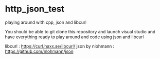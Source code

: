 # http_json_test
playing around with cpp, json and libcurl

You should be able to git clone this repository and launch visual studio and have everything ready
to play around and code using json and libcurl

libcurl : https://curl.haxx.se/libcurl/
json by nlohmann : https://github.com/nlohmann/json
